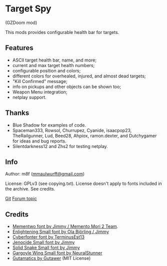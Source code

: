 # Target Spy
(GZDoom mod)

This mods provides configurable health bar for targets.

## Features
* ASCII target health bar, name, and more;
* current and max target health numbers;
* configurable position and colors;
* different colors for overhealed, injured, and almost dead targets;
* "Kill Confirmed" message;
* info on pickups and other objects can be shown too;
* Weapon Menu integration;
* netplay support.

## Thanks
* Blue Shadow for examples of code.
* Spaceman333, Rowsol, Churrupez, Cyanide, isaacpop23, TheRailgunner, Lud, Beed28, Ahpiox, ramon.dexter, and Dutchygamer for ideas and bug reports.
* Silentdarkness12 and Zhs2 for testing netplay.

## Info

Author: m8f (mmaulwurff@gmail.com)

License: GPLv3 (see copying.txt).
License doesn't apply to fonts included in the archive. See credits.

[Git](https://gitlab.com/mmaulwurff/target-spy)
[Forum topic](https://forum.zdoom.org/viewtopic.php?f=43&t=60784&p=1057216#p1057216)

## Credits
* [Mementwo font by Jimmy / Memento Mori 2 Team](https://forum.zdoom.org/viewtopic.php?f=37&t=33409#p632308).
* [Enlightening Small font by Ola Björling / Jimmy](https://www.realm667.com/index.php/en/font-press/technical)
* [Cyberfonter font by TerminusEst13](https://www.realm667.com/index.php/en/font-press/technical)
* [Jenocide Small font by Jimmy](https://www.realm667.com/index.php/en/font-press/technical)
* [Solid Snake Small font by Jimmy](https://www.realm667.com/index.php/en/font-press/technical)
* [Gargoyle Wing Small font by NeuralStunner](https://www.realm667.com/index.php/en/font-press/medieval)
* [Gutamatics by Gutawer](https://gitlab.com/Gutawer/gzdoom-gutamatics) (MIT License)
